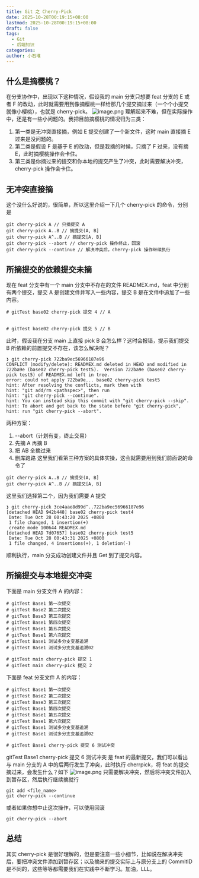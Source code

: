 ```yaml
---
title: Git 之 Cherry-Pick
date: 2025-10-28T00:19:15+08:00
lastmod: 2025-10-28T00:19:15+08:00
draft: false
tags:
  - Git
  - 后端知识
categories:
author: 小石堆
---
```


## 什么是摘樱桃？

在分支协作中，出现以下这种情况，假设我的 main 分支只想要 feat 分支的 E 或者 F 的改动，此时就需要用到像摘樱桃一样给那几个提交摘过来（一个个小提交就像小樱桃），也就是 cherry-pick。
![image.png](https://img.xiaoshidui.top/blog-pic/images/20251028010455368.png)
理解起来不难，但在实际操作中，还是有一些小问题的。我把目前摘樱桃的情况归为三类：

1. 第一类是无冲突直接摘，例如 E 提交创建了一个新文件，这时 main 直接摘 E 过来是没问题的。
2. 第二类是假设 F 是基于 E 的改动，但是我摘的时候，只摘了 F 过来，没有摘 E，此时摘樱桃操作会卡住。
3. 第三类是你摘过来的提交和你本地的提交产生了冲突，此时需要解决冲突，cherry-pick 操作会卡住。

## 无冲突直接摘

这个没什么好说的，很简单，所以这里介绍一下几个 cherry-pick 的命令，分别是

```git
git cherry-pick A // 只摘提交 A
git cherry-pick A..B // 摘提交(A, B]
git cherry-pick A^..B // 摘提交[A, B]
git cherry-pick --abort // cherry-pick 操作终止，回滚
git cherry-pick --continue // 解决冲突后，cherry-pick 操作继续执行
```

## 所摘提交的依赖提交未摘

现在 feat 分支中有一个 main 分支中不存在的文件 READMEX.md，feat 中分别有两个提交，提交 A 是创建文件并写入一些内容，提交 B 是在文件中追加了一些内容。

```
# gitTest base02 cherry-pick 提交 4 // A


# gitTest base02 cherry-pick 提交 5 // B
```

此时，假设我在分支 main 上直接 pick B 会怎么样？这时会报错，提示我们提交 B 所依赖的前置提交不存在，该怎么解决呢？

```
❯ git cherry-pick 722ba9ec56966187e96
CONFLICT (modify/delete): READMEX.md deleted in HEAD and modified in 722ba9e (base02 cherry-pick test5).  Version 722ba9e (base02 cherry-pick test5) of READMEX.md left in tree.
error: could not apply 722ba9e... base02 cherry-pick test5
hint: After resolving the conflicts, mark them with
hint: "git add/rm <pathspec>", then run
hint: "git cherry-pick --continue".
hint: You can instead skip this commit with "git cherry-pick --skip".
hint: To abort and get back to the state before "git cherry-pick",
hint: run "git cherry-pick --abort".
```

两种方案：

1. --abort（计划有变，终止交易）
2. 先摘 A 再摘 B
3. 把 AB 全摘过来
4. 删库跑路
   这里我们看第三种方案的具体实操，这会就需要用到我们前面说的命令了

```
git cherry-pick A..B // 摘提交(A, B]
git cherry-pick A^..B // 摘提交[A, B]
```

这里我们选择第二个，因为我们需要 A 提交

```
❯ git cherry-pick 3ce4aae8d99d^..722ba9ec56966187e96
[detached HEAD 942b448] base02 cherry-pick test4
 Date: Tue Oct 28 00:43:20 2025 +0800
 1 file changed, 1 insertion(+)
 create mode 100644 READMEX.md
[detached HEAD 7d07657] base02 cherry-pick test5
 Date: Tue Oct 28 00:43:31 2025 +0800
 1 file changed, 4 insertions(+), 1 deletion(-)
```

顺利执行，main 分支成功创建文件并且 Get 到了提交内容。

## 所摘提交与本地提交冲突

下面是 main 分支文件 A 的内容：

```
# gitTest Base1 第一次提交
# gitTest Base2 第二次提交
# gitTest Base3 第三次提交
# gitTest Base1 第四次提交
# gitTest Base1 第五次提交
# gitTest Base1 第六次提交
# gitTest Base1 测试多分支变基追溯
# gitTest Base1 测试多分支变基追溯02

# gitTest main cherry-pick 提交 1
# gitTest main cherry-pick 提交 2
```

下面是 feat 分支文件 A 的内容：

```
# gitTest Base1 第一次提交
# gitTest Base2 第二次提交
# gitTest Base3 第三次提交
# gitTest Base1 第四次提交
# gitTest Base1 第五次提交
# gitTest Base1 第六次提交
# gitTest Base1 测试多分支变基追溯
# gitTest Base1 测试多分支变基追溯02

# gitTest Base1 cherry-pick 提交 6 测试冲突
```

gitTest Base1 cherry-pick 提交 6 测试冲突 是 feat 的最新提交，我们可以看出与 main 分支的 A 中的后两行发生了冲突，此时执行 cherrpick，将 feat 的提交摘过来，会发生什么？如下
![image.png](https://img.xiaoshidui.top/blog-pic/images/20251028012201978.png)
只需要解决冲突，然后将冲突文件加入到暂存区，然后执行继续摘就行

```git
git add <file_name>
git cherry-pick --continue
```

或者如果你想中止这次操作，可以使用回滚

```git
git cherry-pick --abort
```

## 总结

其实 cherry-pick 是很好理解的，但是要注意一些小细节，比如说在解决冲突后，要把冲突文件添加到暂存区；以及摘来的提交实际上与原分支上的 CommitID 是不同的，这些等等都需要我们在实践中不断学习。加油，LLL。
